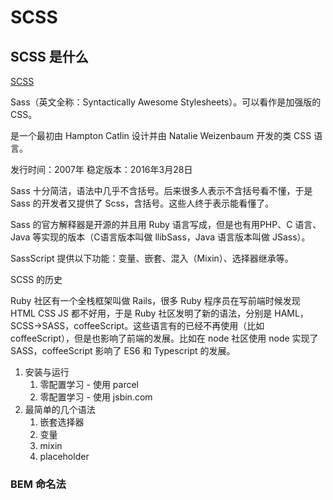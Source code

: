 # SCSS

## SCSS 是什么

[SCSS](https://zh.wikipedia.org/wiki/Sass)

Sass（英文全称：Syntactically Awesome Stylesheets）。可以看作是加强版的 CSS。

是一个最初由 Hampton Catlin 设计并由 Natalie Weizenbaum 开发的类 CSS 语言。

发行时间：2007年
稳定版本：2016年3月28日

Sass 十分简洁，语法中几乎不含括号。后来很多人表示不含括号看不懂，于是 Sass 的开发者又提供了 Scss，含括号。这些人终于表示能看懂了。

Sass 的官方解释器是开源的并且用 Ruby 语言写成，但是也有用PHP、C 语言、Java 等实现的版本（C语言版本叫做 llibSass，Java 语言版本叫做 JSass）。

SassScript 提供以下功能：变量、嵌套、混入（Mixin）、选择器继承等。

SCSS 的历史

Ruby 社区有一个全栈框架叫做 Rails，很多 Ruby 程序员在写前端时候发现 HTML CSS JS 都不好用，于是 Ruby 社区发明了新的语法，分别是 HAML，SCSS->SASS，coffeeScript。这些语言有的已经不再使用（比如 coffeeScript），但是也影响了前端的发展。比如在 node 社区使用 node 实现了 SASS，coffeeScript 影响了 ES6 和 Typescript 的发展。

1. 安装与运行
   1. 零配置学习 - 使用 parcel
   2. 零配置学习 - 使用 jsbin.com
2. 最简单的几个语法
   1. 嵌套选择器
   2. 变量
   3. mixin
   4. placeholder

### BEM 命名法